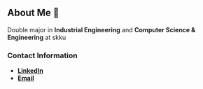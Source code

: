 ## About Me 🍒
Double major in **Industrial Engineering** and **Computer Science & Engineering** at skku

### Contact Information
- **[LinkedIn](https://www.linkedin.com/in/rachell-dwg/)**
- **[Email](mailto:rchl@g.skku.edu)**
